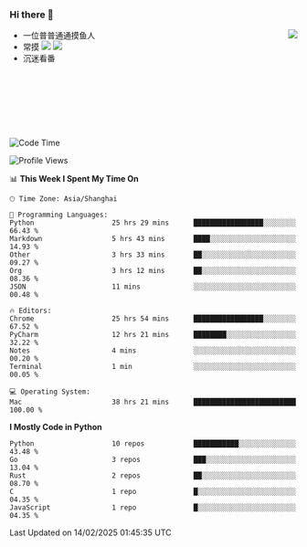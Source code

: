 ### Hi there 👋


<a href="https://github.com/yanlc39">
  <img align="right" src="https://github-readme-stats.vercel.app/api?username=yanlc39&show_icons=true&hide_border=true&icon_color=586069&title_color=a0a9af">
</a>

- 一位普普通通摸鱼人
- 常摸 ![](https://img.shields.io/badge/-Python-3e74a2?style=flat-square&logo=Python&logoColor=fff) ![](https://img.shields.io/badge/-C%2B%2B-brightgreen?style=flat-square)
- 沉迷看番



<br><br><br><br><br><br>


<!--START_SECTION:waka-->
![Code Time](http://img.shields.io/badge/Code%20Time-808%20hrs%209%20mins-blue)

![Profile Views](http://img.shields.io/badge/Profile%20Views-0-blue)

📊 **This Week I Spent My Time On** 

```text
🕑︎ Time Zone: Asia/Shanghai

💬 Programming Languages: 
Python                   25 hrs 29 mins      █████████████████░░░░░░░░   66.43 % 
Markdown                 5 hrs 43 mins       ████░░░░░░░░░░░░░░░░░░░░░   14.93 % 
Other                    3 hrs 33 mins       ██░░░░░░░░░░░░░░░░░░░░░░░   09.27 % 
Org                      3 hrs 12 mins       ██░░░░░░░░░░░░░░░░░░░░░░░   08.36 % 
JSON                     11 mins             ░░░░░░░░░░░░░░░░░░░░░░░░░   00.48 % 

🔥 Editors: 
Chrome                   25 hrs 54 mins      █████████████████░░░░░░░░   67.52 % 
PyCharm                  12 hrs 21 mins      ████████░░░░░░░░░░░░░░░░░   32.22 % 
Notes                    4 mins              ░░░░░░░░░░░░░░░░░░░░░░░░░   00.20 % 
Terminal                 1 min               ░░░░░░░░░░░░░░░░░░░░░░░░░   00.05 % 

💻 Operating System: 
Mac                      38 hrs 21 mins      █████████████████████████   100.00 % 
```

**I Mostly Code in Python** 

```text
Python                   10 repos            ███████████░░░░░░░░░░░░░░   43.48 % 
Go                       3 repos             ███░░░░░░░░░░░░░░░░░░░░░░   13.04 % 
Rust                     2 repos             ██░░░░░░░░░░░░░░░░░░░░░░░   08.70 % 
C                        1 repo              █░░░░░░░░░░░░░░░░░░░░░░░░   04.35 % 
JavaScript               1 repo              █░░░░░░░░░░░░░░░░░░░░░░░░   04.35 % 
```




 Last Updated on 14/02/2025 01:45:35 UTC
<!--END_SECTION:waka-->
